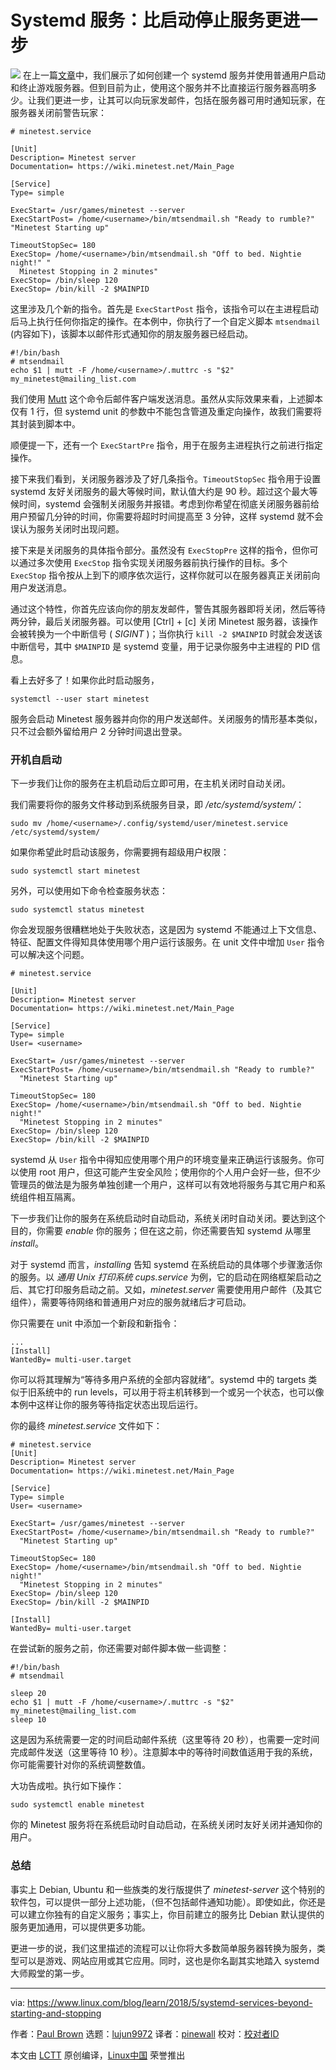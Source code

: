 Systemd 服务：比启动停止服务更进一步
======

![](https://www.linux.com/sites/lcom/files/styles/rendered_file/public/systemd-minetest-2.jpg?itok=bXO0ggHL)
在上一篇[文章][1]中，我们展示了如何创建一个 systemd 服务并使用普通用户启动和终止游戏服务器。但到目前为止，使用这个服务并不比直接运行服务器高明多少。让我们更进一步，让其可以向玩家发邮件，包括在服务器可用时通知玩家，在服务器关闭前警告玩家：
```
# minetest.service

[Unit]
Description= Minetest server
Documentation= https://wiki.minetest.net/Main_Page

[Service]
Type= simple

ExecStart= /usr/games/minetest --server
ExecStartPost= /home/<username>/bin/mtsendmail.sh "Ready to rumble?" "Minetest Starting up"

TimeoutStopSec= 180
ExecStop= /home/<username>/bin/mtsendmail.sh "Off to bed. Nightie night!" "
  Minetest Stopping in 2 minutes"
ExecStop= /bin/sleep 120
ExecStop= /bin/kill -2 $MAINPID

```

这里涉及几个新的指令。首先是 `ExecStartPost` 指令，该指令可以在主进程启动后马上执行任何你指定的操作。在本例中，你执行了一个自定义脚本 `mtsendmail` (内容如下)，该脚本以邮件形式通知你的朋友服务器已经启动。
```
#!/bin/bash
# mtsendmail
echo $1 | mutt -F /home/<username>/.muttrc -s "$2" my_minetest@mailing_list.com

```

我们使用 [Mutt][2] 这个命令后邮件客户端发送消息。虽然从实际效果来看，上述脚本仅有 1 行，但 systemd unit 的参数中不能包含管道及重定向操作，故我们需要将其封装到脚本中。

顺便提一下，还有一个 `ExecStartPre` 指令，用于在服务主进程执行之前进行指定操作。

接下来我们看到，关闭服务器涉及了好几条指令。`TimeoutStopSec` 指令用于设置 systemd 友好关闭服务的最大等候时间，默认值大约是 90 秒。超过这个最大等候时间，systemd 会强制关闭服务并报错。考虑到你希望在彻底关闭服务器前给用户预留几分钟的时间，你需要将超时时间提高至 3 分钟，这样 systemd 就不会误认为服务关闭时出现问题。

接下来是关闭服务的具体指令部分。虽然没有 `ExecStopPre` 这样的指令，但你可以通过多次使用 `ExecStop` 指令实现关闭服务器前执行操作的目标。多个 `ExecStop` 指令按从上到下的顺序依次运行，这样你就可以在服务器真正关闭前向用户发送消息。

通过这个特性，你首先应该向你的朋友发邮件，警告其服务器即将关闭，然后等待两分钟，最后关闭服务器。可以使用 [Ctrl] + [c] 关闭 Minetest 服务器，该操作会被转换为一个中断信号 ( _SIGINT_ )；当你执行 `kill -2 $MAINPID` 时就会发送该中断信号，其中 `$MAINPID` 是 systemd 变量，用于记录你服务中主进程的 PID 信息。

看上去好多了！如果你此时启动服务，
```
systemctl --user start minetest

```

服务会启动 Minetest 服务器并向你的用户发送邮件。关闭服务的情形基本类似，只不过会额外留给用户 2 分钟时间退出登录。

### 开机自启动

下一步我们让你的服务在主机启动后立即可用，在主机关闭时自动关闭。

我们需要将你的服务文件移动到系统服务目录，即 _/etc/systemd/system/_：
```
sudo mv /home/<username>/.config/systemd/user/minetest.service /etc/systemd/system/

```

如果你希望此时启动该服务，你需要拥有超级用户权限：
```
sudo systemctl start minetest

```

另外，可以使用如下命令检查服务状态：
```
sudo systemctl status minetest

```

你会发现服务很糟糕地处于失败状态，这是因为 systemd 不能通过上下文信息、特征、配置文件得知具体使用哪个用户运行该服务。在 unit 文件中增加 `User` 指令可以解决这个问题。
```
# minetest.service

[Unit]
Description= Minetest server
Documentation= https://wiki.minetest.net/Main_Page

[Service]
Type= simple
User= <username>

ExecStart= /usr/games/minetest --server
ExecStartPost= /home/<username>/bin/mtsendmail.sh "Ready to rumble?"
  "Minetest Starting up"

TimeoutStopSec= 180
ExecStop= /home/<username>/bin/mtsendmail.sh "Off to bed. Nightie night!"
  "Minetest Stopping in 2 minutes"
ExecStop= /bin/sleep 120
ExecStop= /bin/kill -2 $MAINPID

```
systemd 从 `User` 指令中得知应使用哪个用户的环境变量来正确运行该服务。你可以使用 root 用户，但这可能产生安全风险；使用你的个人用户会好一些，但不少管理员的做法是为服务单独创建一个用户，这样可以有效地将服务与其它用户和系统组件相互隔离。

下一步我们让你的服务在系统启动时自动启动，系统关闭时自动关闭。要达到这个目的，你需要 _enable_ 你的服务；但在这之前，你还需要告知 systemd 从哪里 _install_。

对于 systemd 而言，_installing_ 告知 systemd 在系统启动的具体哪个步骤激活你的服务。以 _通用 Unix 打印系统_ _cups.service_ 为例，它的启动在网络框架启动之后、其它打印服务启动之前。又如，_minetest.server_ 需要使用用户邮件（及其它组件），需要等待网络和普通用户对应的服务就绪后才可启动。

你只需要在 unit 中添加一个新段和新指令：
```
...
[Install]
WantedBy= multi-user.target

```

你可以将其理解为“等待多用户系统的全部内容就绪”。systemd 中的 targets 类似于旧系统中的 run levels，可以用于将主机转移到一个或另一个状态，也可以像本例中这样让你的服务等待指定状态出现后运行。

你的最终 _minetest.service_ 文件如下：
```
# minetest.service
[Unit]
Description= Minetest server
Documentation= https://wiki.minetest.net/Main_Page

[Service]
Type= simple
User= <username>

ExecStart= /usr/games/minetest --server
ExecStartPost= /home/<username>/bin/mtsendmail.sh "Ready to rumble?"
  "Minetest Starting up"

TimeoutStopSec= 180
ExecStop= /home/<username>/bin/mtsendmail.sh "Off to bed. Nightie night!"
  "Minetest Stopping in 2 minutes"
ExecStop= /bin/sleep 120
ExecStop= /bin/kill -2 $MAINPID

[Install]
WantedBy= multi-user.target

```

在尝试新的服务之前，你还需要对邮件脚本做一些调整：
```
#!/bin/bash
# mtsendmail

sleep 20
echo $1 | mutt -F /home/<username>/.muttrc -s "$2" my_minetest@mailing_list.com
sleep 10

```

这是因为系统需要一定的时间启动邮件系统（这里等待 20 秒），也需要一定时间完成邮件发送（这里等待 10 秒）。注意脚本中的等待时间数值适用于我的系统，你可能需要针对你的系统调整数值。

大功告成啦。执行如下操作：
```
sudo systemctl enable minetest

```

你的 Minetest 服务将在系统启动时自动启动，在系统关闭时友好关闭并通知你的用户。

### 总结

事实上 Debian, Ubuntu 和一些族类的发行版提供了 _minetest-server_ 这个特别的软件包，可以提供一部分上述功能，（但不包括邮件通知功能）。即使如此，你还是可以建立你独有的自定义服务；事实上，你目前建立的服务比 Debian 默认提供的服务更加通用，可以提供更多功能。

更进一步的说，我们这里描述的流程可以让你将大多数简单服务器转换为服务，类型可以是游戏、网站应用或其它应用。同时，这也是你名副其实地踏入 systemd 大师殿堂的第一步。

--------------------------------------------------------------------------------

via: https://www.linux.com/blog/learn/2018/5/systemd-services-beyond-starting-and-stopping

作者：[Paul Brown][a]
选题：[lujun9972](https://github.com/lujun9972)
译者：[pinewall](https://github.com/pinewall)
校对：[校对者ID](https://github.com/校对者ID)

本文由 [LCTT](https://github.com/LCTT/TranslateProject) 原创编译，[Linux中国](https://linux.cn/) 荣誉推出

[a]:https://www.linux.com/users/bro66
[1]:https://www.linux.com/blog/learn/intro-to-linux/2018/5/writing-systemd-services-fun-and-profit
[2]:http://www.mutt.org/
